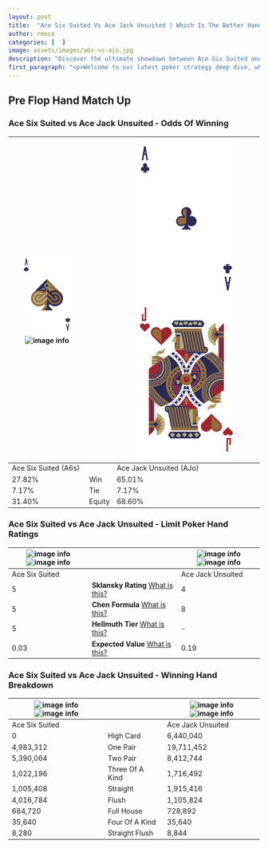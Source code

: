 ```yaml
---
layout: post
title:  "Ace Six Suited Vs Ace Jack Unsuited | Which Is The Better Hand In Poker? A Complete Guide"
author: reece
categories: [  ]
image: assets/images/a6s-vs-ajo.jpg
description: "Discover the ultimate showdown between Ace Six Suited and Ace Jack Unsuited in poker! Uncover the odds, strategies, and scenarios where one hand triumphs over the other. Get ready to up your poker game with this thrilling analysis."
first_paragraph: "<p>Welcome to our latest poker strategy deep dive, where we're pitting two distinct hands against each other in a high-stakes showdown: Ace Six Suited vs Ace Jack Unsuited.</p><p>In the dynamic world of poker, every decision counts, and knowing which hand holds the upper hand is key to your success at the table.</p><p>In this article, we'll dissect these two hands, explore the scenarios where one dominates the other, and equip you with the knowledge to make strategic choices that can tip the odds in your favor.</p><p>Get ready to unravel the intriguing dynamics of these poker hands and elevate your game to new heights.</p>"
---
```




[comment]: # (sp0)

## Pre Flop Hand Match Up

<div class="table hand-ratings" markdown="1"> 



### Ace Six Suited vs Ace Jack Unsuited - Odds Of Winning


    
| ![image info](assets/images/hand1/A.png) ![image info](assets/images/hand1/6s.png) |  | ![image info](assets/images/hand2/A.png) ![image info](assets/images/hand2/jo.png) |
| -------- | -------- | -------- |
| Ace Six Suited (A6s) |  | Ace Jack Unsuited (AJo) |
| 27.82% | Win | 65.01% |
| 7.17% | Tie | 7.17% |
| 31.40% | Equity | 68.60% |




[comment]: # (sp1)



### Ace Six Suited vs Ace Jack Unsuited - Limit Poker Hand Ratings


    
| ![image info](https://www.riverpairs.com/assets/images/hand1/A.png) ![image info](https://www.riverpairs.com/assets/images/hand1/6s.png) |  | ![image info](https://www.riverpairs.com/assets/images/hand2/A.png) ![image info](https://www.riverpairs.com/assets/images/hand2/jo.png) |
| -------- | -------- | -------- |
| Ace Six Suited |  | Ace Jack Unsuited |
| 5 | **Sklansky Rating** [What is this?](/sklansky-rating-explained) | 4 |
| 5 | **Chen Formula** [What is this?](/chen-formula-explained) | 8 |
| 5 | **Hellmuth Tier** [What is this?](/Hellmuth-tier-explained) | - |
| 0.03 | **Expected Value** [What is this?](/expected-value-explained) | 0.19 |




[comment]: # (sp2)



### Ace Six Suited vs Ace Jack Unsuited - Winning Hand Breakdown


    
| ![image info](https://www.riverpairs.com/assets/images/hand1/A.png) ![image info](https://www.riverpairs.com/assets/images/hand1/6s.png) |  | ![image info](https://www.riverpairs.com/assets/images/hand2/A.png) ![image info](https://www.riverpairs.com/assets/images/hand2/jo.png) |
| -------- | -------- | -------- |
| Ace Six Suited |  | Ace Jack Unsuited |
| 0 | High Card | 6,440,040 |
| 4,983,312 | One Pair | 19,711,452 |
| 5,390,064 | Two Pair | 8,412,744 |
| 1,022,196 | Three Of A Kind | 1,716,492 |
| 1,005,408 | Straight | 1,915,416 |
| 4,016,784 | Flush | 1,105,824 |
| 684,720 | Full House | 728,892 |
| 35,640 | Four Of A Kind | 35,640 |
| 8,280 | Straight Flush | 8,844 |




[comment]: # (sp3)



</div>

[comment]: # (sp4)



[comment]: # (sp5)

